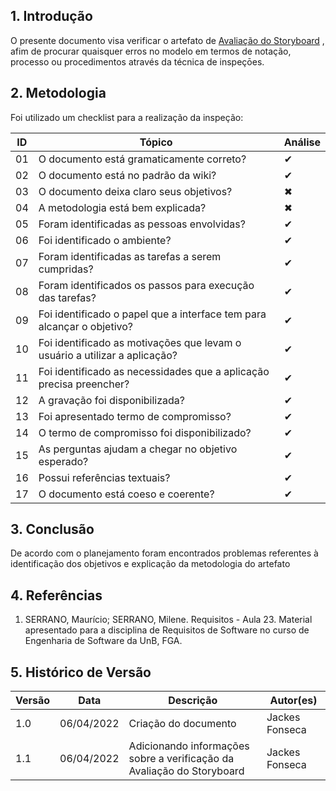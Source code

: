 ## 1. Introdução

O presente documento visa verificar o artefato de [Avaliação do Storyboard](../design_avaliacao_desenvolvimento/nivel_1/avaliacao_storyboard.md) , afim de procurar quaisquer erros no modelo em termos de notação, processo ou procedimentos através da técnica de inspeçōes.

## 2. Metodologia

Foi utilizado um checklist para a realização da inspeção:

| ID  | Tópico                                                                     | Análise |
| --- | -------------------------------------------------------------------------- | ------- |
| 01  | O documento está gramaticamente correto?                                   | ✔       |
| 02  | O documento está no padrão da wiki?                                        | ✔       |
| 03  | O documento deixa claro seus objetivos?                                    | ✖       |
| 04  | A metodologia está bem explicada?                                          | ✖       |
| 05  | Foram identificadas as pessoas envolvidas?                                 | ✔       |
| 06  | Foi identificado o ambiente?                                               | ✔       |
| 07  | Foram identificadas as tarefas a serem cumpridas?                          | ✔       |
| 08  | Foram identificados os passos para execução das tarefas?                   | ✔       |
| 09  | Foi identificado o papel que a interface tem para alcançar o objetivo?     | ✔       |
| 10  | Foi identificado as motivações que levam o usuário a utilizar a aplicação? | ✔       |
| 11  | Foi identificado as necessidades que a aplicação precisa preencher?        | ✔       |
| 12  | A gravação foi disponibilizada?                                            | ✔       |
| 13  | Foi apresentado termo de compromisso?                                      | ✔       |
| 14  | O termo de compromisso foi disponibilizado?                                | ✔       |
| 15  | As perguntas ajudam a chegar no objetivo esperado?                         | ✔       |
| 16  | Possui referências textuais?                                               | ✔       |
| 17  | O documento está coeso e coerente?                                         | ✔       |

## 3. Conclusão

De acordo com o planejamento foram encontrados problemas referentes à identificação dos objetivos e explicação da metodologia do artefato

## 4. Referências

1. SERRANO, Maurício; SERRANO, Milene. Requisitos - Aula 23. Material apresentado para a disciplina de Requisitos de Software no curso de Engenharia de Software da UnB, FGA.

## 5. Histórico de Versão

| Versão | Data       | Descrição                                                              | Autor(es)      |
| ------ | ---------- | ---------------------------------------------------------------------- | -------------- |
| 1.0    | 06/04/2022 | Criação do documento                                                   | Jackes Fonseca |
| 1.1    | 06/04/2022 | Adicionando informações sobre a verificação da Avaliação do Storyboard | Jackes Fonseca |
